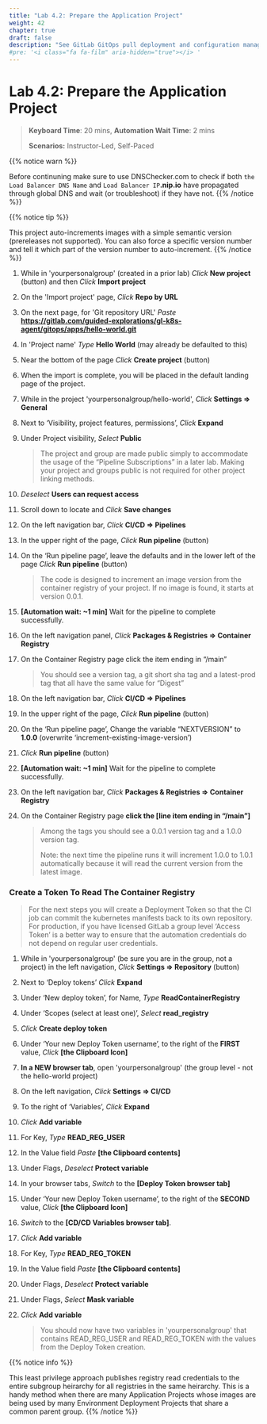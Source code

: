 ```yaml
---
title: "Lab 4.2: Prepare the Application Project"
weight: 42
chapter: true
draft: false
description: "See GitLab GitOps pull deployment and configuration management in action."
#pre: '<i class="fa fa-film" aria-hidden="true"></i> '
---
```


# Lab 4.2: Prepare the Application Project

> **Keyboard Time**: 20 mins, **Automation Wait Time**: 2 mins
>
> **Scenarios:** Instructor-Led, Self-Paced

{{% notice warn %}}

Before continuning make sure to use DNSChecker.com to check if both `the Load Balancer DNS Name` and `Load Balancer IP`**.nip.io** have propagated through global DNS and wait (or troubleshoot) if they have not.
{{% /notice %}}

{{% notice tip %}}

This project auto-increments images with a simple semantic version (prereleases not supported). You can also force a specific version number and tell it which part of the version number to auto-increment.
{{% /notice %}}

1. While in 'yourpersonalgroup' (created in a prior lab) *Click* **New project** (button) and then *Click* **Import project**

2. On the 'Import project' page, *Click* **Repo by URL**

3. On the next page, for 'Git repository URL' *Paste* **https://gitlab.com/guided-explorations/gl-k8s-agent/gitops/apps/hello-world.git**

4. In 'Project name' *Type* **Hello World** (may already be defaulted to this)

5. Near the bottom of the page *Click* **Create project** (button)

6. When the import is complete, you will be placed in the default landing page of the project.

7. While in the project 'yourpersonalgroup/hello-world', *Click* **Settings => General**

8. Next to ‘Visibility, project features, permissions’, *Click* **Expand**

9. Under Project visibility, *Select* **Public**

   > The project and group are made public simply to accommodate the usage of the “Pipeline Subscriptions” in a later lab. Making your project and groups public is not required for other project linking methods.

10. *Deselect* **Users can request access**

11. Scroll down to locate and *Click* **Save changes**

12. On the left navigation bar, *Click* **CI/CD => Pipelines**

13. In the upper right of the page, *Click* **Run pipeline** (button)

14. On the ‘Run pipeline page’, leave the defaults and in the lower left of the page *Click* **Run pipeline** (button)

     > The code is designed to increment an image version from the container registry of your project. If no image is found, it starts at version 0.0.1.

15. **[Automation wait: ~1 min]** Wait for the pipeline to complete successfully.

16. On the left navigation panel, *Click* **Packages & Registries => Container Registry**

17. On the Container Registry page click the item ending in “/main”

     > You should see a version tag, a git short sha tag and a latest-prod tag that all have the same value for “Digest”

18. On the left navigation bar, *Click* **CI/CD => Pipelines**

19. In the upper right of the page, *Click* **Run pipeline** (button)

20. On the ‘Run pipeline page’, Change the variable “NEXTVERSION” to **1.0.0** (overwrite ‘increment-existing-image-version’)

21. *Click* **Run pipeline** (button)

22. **[Automation wait: ~1 min]** Wait for the pipeline to complete successfully.

23. On the left navigation bar, *Click* **Packages & Registries => Container Registry**

24. On the Container Registry page **click the [line item ending in “/main”]**

     > Among the tags you should see a 0.0.1 version tag and a 1.0.0 version tag.
     >
     > Note: the next time the pipeline runs it will increment 1.0.0 to 1.0.1 automatically because it will read the current version from the latest image.

### Create a Token To Read The Container Registry

> For the next steps you will create a Deployment Token so that the CI job can commit the kubernetes manifests back to its own repository. For production, if you have licensed GitLab a group level ‘Access Token’ is a better way to ensure that the automation credentials do not depend on regular user credentials.

1. While in 'yourpersonalgroup' (be sure you are in the group, not a project) in the left navigation, *Click* **Settings => Repository** (button) 

2. Next to ‘Deploy tokens’ *Click* **Expand**

3. Under ‘New deploy token’, for Name, *Type* **ReadContainerRegistry**

4. Under ‘Scopes (select at least one)’, *Select* **read_registry**

5. *Click* **Create deploy token** 

6. Under ‘Your new Deploy Token username’, to the right of the **FIRST** value, *Click* **[the Clipboard Icon]**

7. **In a NEW browser tab**, open 'yourpersonalgroup' (the group level - not the hello-world project)

8. On the left navigation, *Click* **Settings => CI/CD**

9. To the right of ‘Variables’, *Click* **Expand**

10. *Click* **Add variable**

11. For Key, *Type* **READ_REG_USER**

12. In the Value field *Paste* **[the Clipboard contents]**

13. Under Flags, *Deselect* **Protect variable**

14. In your browser tabs, *Switch* to the **[Deploy Token browser tab]**

15. Under ‘Your new Deploy Token username’, to the right of the **SECOND** value, *Click* **[the Clipboard Icon]**

16. *Switch* to the **[CD/CD Variables browser tab]**.

17. *Click* **Add variable**

18. For Key, *Type* **READ_REG_TOKEN**

19. In the Value field *Paste* **[the Clipboard contents]**

20. Under Flags, *Deselect* **Protect variable**

21. Under Flags, *Select* **Mask variable**

22. *Click* **Add variable**

    > You should now have two variables in 'yourpersonalgroup' that contains READ_REG_USER and READ_REG_TOKEN with the values from the Deploy Token creation.

{{% notice info %}}

This least privilege approach publishes registry read credentials to the entire subgroup heirarchy for all registries in the same heirarchy. This is a handy method when there are many Application Projects whose images are being used by many Environment Deployment Projects that share a common parent group.
{{% /notice %}}

